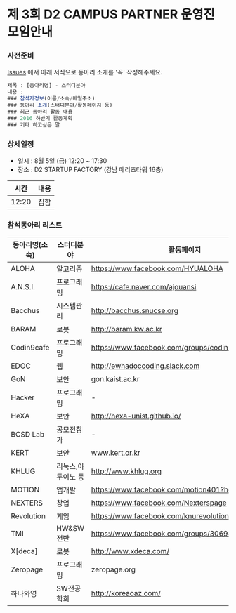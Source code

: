 # 제 3회 D2 CAMPUS PARTNER 운영진 모임안내

### 사전준비


[Issues](https://github.com/D2CAMPUS-PARTNER/SHAKE_3rd/issues/new) 에서 아래 서식으로 동아리 소개를 '꼭' 작성해주세요.

```javascript
제목 : [동아리명] - 스터디분야
내용 :
### 참석자정보(이름/소속/메일주소)
### 동아리 소개(스터디분야/활동페이지 등)
### 최근 동아리 활동 내용
### 2016 하반기 활동계획
### 기타 하고싶은 말
```

### 상세일정

- 일시 : 8월 5일 (금) 12:20 ~ 17:30
- 장소 : D2 STARTUP FACTORY (강남 메리츠타워 16층)

시간|내용
---|---
12:20|집합


### 참석동아리 리스트

동아리명(소속)|스터디분야|활동페이지
--------------|----------|----------
ALOHA|알고리즘|https://www.facebook.com/HYUALOHA
A.N.S.I.|프로그래밍|https://cafe.naver.com/ajouansi
Bacchus|시스템관리|http://bacchus.snucse.org
BARAM|로봇|http://baram.kw.ac.kr
Codin9cafe|프로그래밍|https://www.facebook.com/groups/codin9cafe/
EDOC|웹|http://ewhadoccoding.slack.com
GoN|보안|gon.kaist.ac.kr
Hacker|프로그래밍|-
HeXA|보안|http://hexa-unist.github.io/
BCSD Lab|공모전참가|-
KERT|보안|www.kert.or.kr
KHLUG|리눅스,아두이노 등|http://www.khlug.org
MOTION|앱개발|https://www.facebook.com/motion401?hc_location=ufi
NEXTERS|창업|https://www.facebook.com/Nexterspage
Revolution|게임|https://www.facebook.com/knurevolution
TMI|HW&SW전반|https://www.facebook.com/groups/306984199313364
X[deca]|로봇|http://www.xdeca.com/
Zeropage|프로그래밍|zeropage.org
하나와영|SW전공학회|http://koreaoaz.com/



